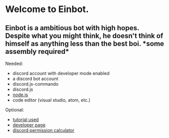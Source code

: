  <h1>Welcome to Einbot.
 
<h2> Einbot is a ambitious bot with high hopes. Despite what you might think, he doesn't think of himself as anything less than the best boi. 
*some assembly required* </h2>
</h1>

Needed: 
- discord account with developer mode enabled 
- a discord bot account 
- discord.js-commando 
- discord.js 
- <a href="https://nodejs.org">node.js</a>
- code editor (visual studio, atom, etc.)


Optional: 
- <a href="https://www.youtube.com/watch?v=9CDPw1lCkJ8">tutorial used </a>
- <a href = "https://discordapp.com/developers/discord">developer page</a>
- <a href = "https://discordapi.com/permissions.html">discord permission calculator</a>
